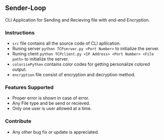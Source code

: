 ## Sender-Loop
CLI Application for Sending and Recieving file with end-end Encryption.

### Instructions
- `src` file contains all the source code of CLI apllication.
- Runing server `python TCPserver.py <Port Number>` to initialize the server.
- Runing client `python TCPclient.py <IP Address> <Port Number> <File path>` to initialize the server.
- `colorziePython` contains color codes for getting personalize colored output.
- `encryption` file consist of encryption and decryption method.

### Features Supported
- Proper error is shown in case of error.
- Any File type and be send or recieved.
- Only one user is user allowed at a time.

### Contribute  
- Any other bug fix or update is appreciated.  
